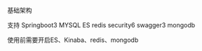 基础架构

支持
Springboot3
MYSQL
ES
redis
security6
swagger3
mongodb

使用前需要开启ES、Kinaba、redis、mongodb
    
